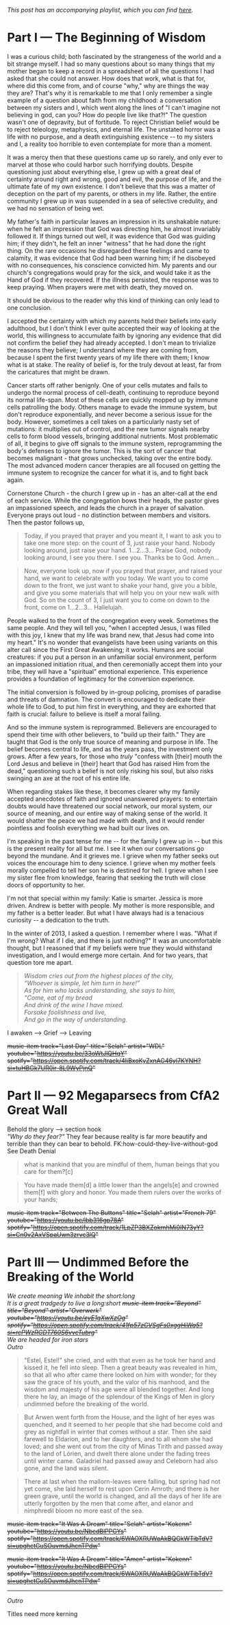 _This post has an accompanying playlist, which you can find [here](https://open.spotify.com/playlist/2OFfqsLPdEByo7vxiEz1up?si=w5ftAOu0TrmUvk2tREDLfg)._

# Part I — The Beginning of Wisdom

<!-- I remember this sort of pervasive confidence permeating much of my family's social life.

The fundamentals of the religion that dominated our lives were such foregone conclusions that they needn't even be discussed: of course God was real, to believe otherwise would clearly require willful ignorance.

My mother and father were imminently respectable within our church; put together, an example to look up to, "spiritually mature." Our family was concerned with the finer points of Christianity, proper Christian parenting, the nuances of the doctrine of <x>. -->

I was a curious child; both fascinated by the strangeness of the world and a bit strange myself. I had so many questions about so many things that my mother began to keep a record in a spreadsheet of all the questions I had asked that she could not answer. How does that work, what is that for, where did this come from, and of course "why," why are things the way they are? That's why it is remarkable to me that I only remember a single example of a question about faith from my childhood: a conversation between my sisters and I, which went along the lines of "I can't imagine not believing in god, can you? How do people live like that?!" The question wasn't one of depravity, but of fortitude. To reject Christian belief would be to reject teleology, metaphysics, and eternal life. The unstated horror was a life with no purpose, and a death extinguishing existence -- to my sisters and I, a reality too horrible to even contemplate for more than a moment.

It was a mercy then that these questions came up so rarely, and only ever to marvel at those who could harbor such horrifying doubts. Despite questioning just about everything else, I grew up with a great deal of certainty around right and wrong, good and evil, the purpose of life, and the ultimate fate of my own existence. I don't believe that this was a matter of deception on the part of my parents, or others in my life. Rather, the entire community I grew up in was suspended in a sea of selective credulity, and we had no sensation of being wet.

My father's faith in particular leaves an impression in its unshakable nature: when he felt an impression that God was directing him, he almost invariably followed it. If things turned out well, it was evidence that God was guiding him; if they didn't, he felt an inner "witness" that he had done the right thing. On the rare occasions he disregarded these feelings and came to calamity, it was evidence that God had been warning him; if he disobeyed with no consequences, his conscience convicted him. My parents and our church's congregations would pray for the sick, and would take it as the Hand of God if they recovered. If the illness persisted, the response was to keep praying. When prayers were met with death, they moved on.

It should be obvious to the reader why this kind of thinking can only lead to one conclusion.

I accepted the certainty with which my parents held their beliefs into early adulthood, but I don't think I ever quite accepted their way of looking at the world, this willingness to accumulate faith by ignoring any evidence that did not confirm the belief they had already accepted. I don't mean to trivialize the reasons they believe; I understand where they are coming from, because I spent the first twenty years of my life there with them; I know what is at stake. The reality of belief is, for the truly devout at least, far from the caricatures that might be drawn.

Cancer starts off rather benignly. One of your cells mutates and fails to undergo the normal process of cell-death, continuing to reproduce beyond its normal life-span. Most of these cells are quickly mopped up by immune cells patrolling the body. Others manage to evade the immune system, but don't reproduce exponentially, and never become a serious issue for the body. However, sometimes a cell takes on a particularly nasty set of mutations: it multiplies out of control, and the new tumor signals nearby cells to form blood vessels, bringing additional nutrients. Most problematic of all, it begins to give off signals to the immune system, reprogramming the body's defenses to ignore the tumor. This is the sort of cancer that becomes malignant - that grows unchecked, taking over the entire body. The most advanced modern cancer therapies are all focused on getting the immune system to recognize the cancer for what it is, and to fight back again.

Cornerstone Church - the church I grew up in - has an alter-call at the end of each service. While the congregation bows their heads, the pastor gives an impassioned speech, and leads the church in a prayer of salvation. Everyone prays out loud - no distinction between members and visitors. Then the pastor follows up,

> Today, if you prayed that prayer and you meant it, I want to ask you to take one more step: on the count of 3, just raise your hand. Nobody looking around, just raise your hand. 1...2...3... Praise God, nobody looking around, I see you there. I see you. Thanks be to God. Amen...

> Now, everyone look up, now if you prayed that prayer, and raised your hand, we want to celebrate with you today. We want you to come down to the front, we just want to shake your hand, give you a bible, and give you some materials that will help you on your new walk with God. So on the count of 3, I just want you to come on down to the front, come on 1...2...3... Hallelujah.

People walked to the front of the congregation every week. Sometimes the same people. And they will tell you, "when I accepted Jesus, I was filled with this joy, I knew that my life was brand new, that Jesus had come into my heart." It's no wonder that evangelists have been using variants on this alter call since the First Great Awakening; it works. Humans are social creatures: if you put a person in an unfamiliar social environment, perform an impassioned initiation ritual, and then ceremonially accept them into your tribe, they will have a "spiritual" emotional experience. This experience provides a foundation of legitimacy for the conversion experience.

The initial conversion is followed by in-group policing, promises of paradise and threats of damnation. The convert is encouraged to dedicate their whole life to God, to put him first in everything, and they are exhorted that faith is crucial: failure to believe is itself a moral failing.

And so the immune system is reprogrammed. Believers are encouraged to spend their time with other believers, to "build up their faith." They are taught that God is the only true source of meaning and purpose in life. The belief becomes central to life, and as the years pass, the investment only grows. After a few years, for those who _truly_ "confess with \[their\] mouth the Lord Jesus and believe in \[their\] heart that God has raised Him from the dead," questioning such a belief is not only risking his soul, but also risks swinging an axe at the root of his entire life.

When regarding stakes like these, it becomes clearer why my family accepted anecdotes of faith and ignored unanswered prayers: to entertain doubts would have threatened our social network, our moral system, our source of meaning, and our entire way of making sense of the world. It would shatter the peace we had made with death, and it would render pointless and foolish everything we had built our lives on.

I'm speaking in the past tense for me -- for the family I grew up in -- but this is the present reality for all but me. I see it when our conversations go beyond the mundane. And it grieves me. I grieve when my father seeks out voices the encourage him to deny science. I grieve when my mother feels morally compelled to tell her son he is destined for hell. <!-- To be clear, it's not for myself that a grieve, but for her. Like the loves who never loved me back, my eternal soul is a thing that exists only in her mind, and though it never existed, I mourn with her its loss and the suffering that loss brings to her. --> I grieve when I see my sister flee from knowledge, fearing that seeking the truth will close doors of opportunity to her.

I'm not that special within my family: Katie is smarter. Jessica is more driven. Andrew is better with people. My mother is more responsible, and my father is a better leader. But what I have always had is a tenacious curiosity -- a dedication to the truth.

In the winter of 2013, I asked a question. I remember where I was. <!-- For the record - Christmas break, sitting with Katie staring into the fireplace late at night, talking. I think we had been discussing Courtney and Sam before/after. --> "What if I'm wrong? What if I die, and there is just nothing?" It was an uncomfortable thought, but I reasoned that if my beliefs were true they would withstand investigation, and I would emerge more certain. And for two years, that question tore me apart.

> _Wisdom cries out from the highest places of the city,_  
> _“Whoever is simple, let him turn in here!”_  
> _As for him who lacks understanding, she says to him,_  
> _“Come, eat of my bread_  
> _And drink of the wine I have mixed._  
> _Forsake foolishness and live,_  
> _And go in the way of understanding._

<!-- In the spring of 2014, I sat under the plum trees and asked a question. "Why does anything exist at all?" -->

<!-- My parents are too far gone. If they were somehow to be operated on, I don't think they could go on without it. I have some hope for my brother and my sisters. They are all strong. -->

I awaken --> Grief --> Leaving

~~music-item track="Last Day" title="Selah" artist="WDL" youtube="https://youtu.be/33oWtJlQHqY" spotify="https://open.spotify.com/track/4IiBxoKyZxnAG46yl7KYNH?si=tuHBGk7UR0ir-8L9WyPjnQ"~~

# Part II — 92 Megaparsecs from CfA2 Great Wall

Behold the glory --> section hook  
_"Why do they fear?"_ They fear because reality is far more beautify and terrible than they can bear to behold. FK:how-could-they-live-without-god  
See Death Denial

> what is mankind that you are mindful of them,
> human beings that you care for them?[c]

> You have made them[d] a little lower than the angels[e]
> and crowned them[f] with glory and honor.
> You made them rulers over the works of your hands;

~~music-item track="Between The Buttons" title="Selah" artist="French 79" youtube="https://youtu.be/lbb316gp78A" spotify="https://open.spotify.com/track/1LpZP3BXZokmhMi0IN73yY?si=Cn0v2AxVSpaUwn3zrvc3lQ"~~

# Part III — Undimmed Before the Breaking of the World

_We create meaning_
_We inhabit the short:long_  
_It is a great tradgedy to live a long:short ~~music-item track="Beyond" title="Beyond" artist="Overwerk" youtube="https://youtu.be/eyE1gXwXzOg" spotify="https://open.spotify.com/track/41fp57zGVSgFs0xggHiWq5?si=rcPWzRGDT760S6vvcTubrg"~~_  
_We are headed for iron stars_  
_Outro_

> "Estel, Estel!" she cried, and with that even as he took her hand and kissed it, he fell into sleep. Then a great beauty was revealed in him, so that all who after came there looked on him with wonder; for they saw the grace of his youth, and the valor of his manhood, and the wisdom and majesty of his age were all blended together. And long there he lay, an image of the splendour of the Kings of Men in glory undimmed before the breaking of the world.

> But Arwen went forth from the House, and the light of her eyes was quenched, and it seemed to her people that she had become cold and grey as nightfall in winter that comes without a star. Then she said farewell to Eldarion, and to her daughters, and to all whom she had loved; and she went out from the city of Minas Tirith and passed away to the land of Lórien, and dwelt there alone under the fading trees until winter came. Galadriel had passed away and Celeborn had also gone, and the land was silent.

> There at last when the mallorn-leaves were falling, but spring had not yet come, she laid herself to rest upon Cerin Amroth; and there is her green grave, until the world is changed, and all the days of her life are utterly forgotten by the men that come after, and elanor and nimphredil bloom no more east of the sea.

~~music-item track="It Was A Dream" title="Selah" artist="Kokenn" youtube="https://youtu.be/NbcdBlPPGYs" spotify="https://open.spotify.com/track/6WAOXRUWaAkBQGkWTibTdV?si=upghctGuSOuvmdJhcnTPdw"~~

~~music-item track="It Was A Dream" title="Amen" artist="Kokenn" youtube="https://youtu.be/NbcdBlPPGYs" spotify="https://open.spotify.com/track/6WAOXRUWaAkBQGkWTibTdV?si=upghctGuSOuvmdJhcnTPdw"~~

<hr />

_Outro_

Titles need more kerning
